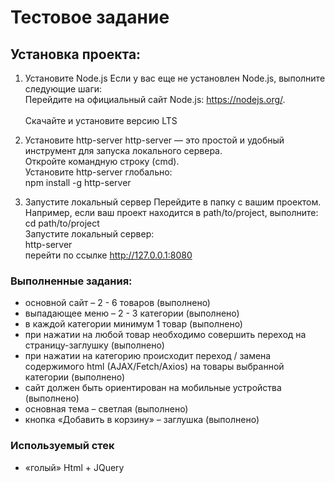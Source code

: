 # Тестовое задание
## Установка проекта:
1. Установите Node.js
  Если у вас еще не установлен Node.js, выполните следующие шаги: <br>
Перейдите на официальный сайт Node.js: https://nodejs.org/. <br><br>Скачайте и установите версию LTS

2. Установите http-server
  http-server — это простой и удобный инструмент для запуска локального сервера. <br> Откройте командную строку (cmd). <br> Установите http-server глобально: <br> npm install -g http-server

3. Запустите локальный сервер
  Перейдите в папку с вашим проектом. Например, если ваш проект находится в path/to/project, выполните: <br> cd path/to/project <br> Запустите локальный сервер: <br> http-server <br> перейти по ссылке http://127.0.0.1:8080
### Выполненные задания:
-	основной сайт – 2 - 6 товаров (выполнено)
-	выпадающее меню – 2 - 3 категории (выполнено)
-	в каждой категории минимум 1 товар (выполнено)
-	при нажатии на любой товар необходимо совершить переход на страницу-заглушку (выполнено)
-	при нажатии на категорию происходит переход / замена содержимого html (AJAX/Fetch/Axios) на товары выбранной категории (выполнено)
-	сайт должен быть ориентирован на мобильные устройства (выполнено)
-	основная тема – светлая (выполнено)
-	кнопка «Добавить в корзину» – заглушка (выполнено)

  ### Используемый стек
  - «голый» Html + JQuery
